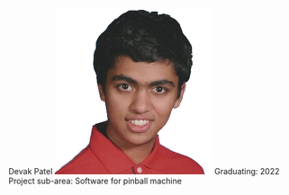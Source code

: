 Devak Patel
![Devak](images/Devak.png)
Graduating: 2022
Project sub-area: Software for pinball machine
